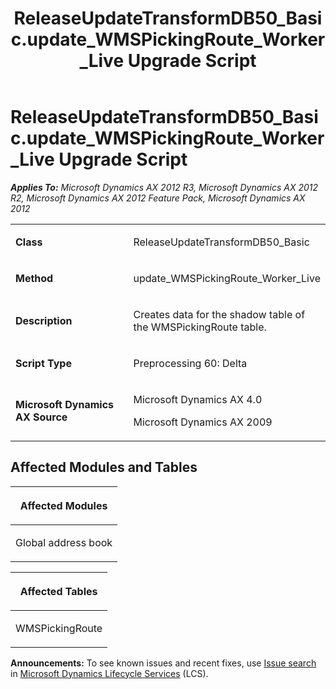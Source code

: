 ﻿---
title: ReleaseUpdateTransformDB50_Basic.update_WMSPickingRoute_Worker_Live Upgrade Script
TOCTitle: ReleaseUpdateTransformDB50_Basic.update_WMSPickingRoute_Worker_Live Upgrade Script
ms:assetid: 24bac890-e645-811f-8e0b-1c47191a9440
ms:mtpsurl: https://msdn.microsoft.com/en-us/library/JJ685007(v=AX.60)
ms:contentKeyID: 49707207
ms.date: 05/18/2015
mtps_version: v=AX.60
---

# ReleaseUpdateTransformDB50\_Basic.update\_WMSPickingRoute\_Worker\_Live Upgrade Script 


_**Applies To:** Microsoft Dynamics AX 2012 R3, Microsoft Dynamics AX 2012 R2, Microsoft Dynamics AX 2012 Feature Pack, Microsoft Dynamics AX 2012_

<table>
<colgroup>
<col style="width: 50%" />
<col style="width: 50%" />
</colgroup>
<tbody>
<tr class="odd">
<td><p><strong>Class</strong></p></td>
<td><p>ReleaseUpdateTransformDB50_Basic</p></td>
</tr>
<tr class="even">
<td><p><strong>Method</strong></p></td>
<td><p>update_WMSPickingRoute_Worker_Live</p></td>
</tr>
<tr class="odd">
<td><p><strong>Description</strong></p></td>
<td><p>Creates data for the shadow table of the WMSPickingRoute table.</p></td>
</tr>
<tr class="even">
<td><p><strong>Script Type</strong></p></td>
<td><p>Preprocessing 60: Delta</p></td>
</tr>
<tr class="odd">
<td><p><strong>Microsoft Dynamics AX Source</strong></p></td>
<td><p>Microsoft Dynamics AX 4.0</p>
<p>Microsoft Dynamics AX 2009</p></td>
</tr>
</tbody>
</table>


## Affected Modules and Tables

<table>
<colgroup>
<col style="width: 100%" />
</colgroup>
<thead>
<tr class="header">
<th><p>Affected Modules</p></th>
</tr>
</thead>
<tbody>
<tr class="odd">
<td><p>Global address book</p></td>
</tr>
</tbody>
</table>


<table>
<colgroup>
<col style="width: 100%" />
</colgroup>
<thead>
<tr class="header">
<th><p>Affected Tables</p></th>
</tr>
</thead>
<tbody>
<tr class="odd">
<td><p>WMSPickingRoute</p></td>
</tr>
</tbody>
</table>

  
**Announcements:** To see known issues and recent fixes, use [Issue search](http://go.microsoft.com/fwlink/?linkid=389258) in [Microsoft Dynamics Lifecycle Services](http://go.microsoft.com/fwlink/?linkid=306505) (LCS).

